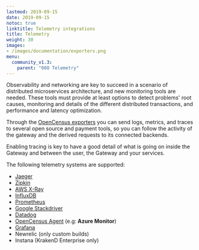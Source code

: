 ```yaml
---
lastmod: 2019-09-15
date: 2019-09-15
notoc: true
linktitle: Telemetry integrations
title: Telemetry
weight: 30
images:
- /images/documentation/exporters.png
menu:
  community_v1.3:
    parent: "080 Telemetry"
---
```

Observability and networking are key to succeed in a scenario of distributed microservices architecture, and new monitoring tools are needed. These tools must provide at least options to detect problems' root causes, monitoring and details of the different distributed transactions, and performance and latency optimization.

Through the [OpenCensus exporters](/docs/v1.3/telemetry/opencensus/) you can send logs, metrics, and traces to several open source and payment tools, so you can follow the activity of the gateway and the derived requests to its connected backends.

Enabling tracing is key to have a good detail of what is going on inside the Gateway and between the user, the Gateway and your services.

The following telemetry systems are supported:

- [Jaeger](/docs/v1.3/telemetry/jaeger/)
- [Zipkin](/docs/v1.3/telemetry/zipkin/)
- [AWS X-Ray](/docs/v1.3/telemetry/xray/)
- [InfluxDB](/docs/v1.3/telemetry/influxdb/)
- [Prometheus](/docs/v1.3/telemetry/prometheus/)
- [Google Stackdriver](/docs/v1.3/telemetry/stackdriver/)
- [Datadog](/docs/v1.3/telemetry/datadog/)
- [OpenCensus Agent](/docs/v1.3/telemetry/opencensus/) (e.g: **Azure Monitor**)
- [Grafana](/docs/v1.3/extended-metrics/grafana/)
- Newrelic (only custom builds)
- Instana (KrakenD Enterprise only)
